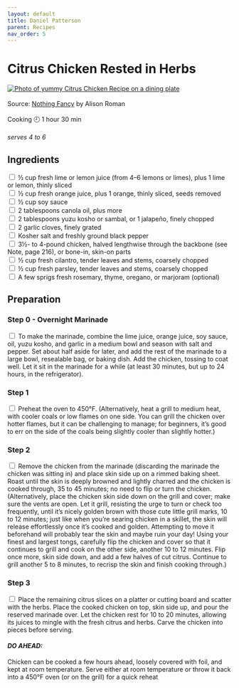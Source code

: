 ```yaml
---
layout: default
title: Daniel Patterson
parent: Recipes
nav_order: 5
---
```

# Citrus Chicken Rested in Herbs
[![Photo of yummy Citrus Chicken Recipe on a dining plate](https://static.homesandproperty.co.uk/s3fs-public/thumbnails/image/2019/11/25/10/citruschickenalisonroman-0.jpg?width=990&auto=webp&quality=75)](https://www.alisoneroman.com/nothing-fancy)
<br>
<br>
Source: [Nothing Fancy](https://www.alisoneroman.com/nothing-fancy) by Alison Roman
<br>
<br>
Cooking 🕘 1 hour 30 min
<br>
<br>
*serves 4 to 6*
<br>
## Ingredients

<input type="checkbox" enabled /> ½ cup fresh lime or lemon juice (from 4–6 lemons or limes), plus 1 lime or lemon, thinly sliced <br>
<input type="checkbox" enabled /> ½ cup fresh orange juice, plus 1 orange, thinly sliced, seeds removed <br>
<input type="checkbox" enabled /> ½ cup soy sauce <br>
<input type="checkbox" enabled /> 2 tablespoons canola oil, plus more <br>
<input type="checkbox" enabled /> 2 tablespoons yuzu kosho or sambal, or 1 jalapeño, finely chopped <br>
<input type="checkbox" enabled /> 2 garlic cloves, finely grated <br>
<input type="checkbox" enabled /> Kosher salt and freshly ground black pepper <br>
<input type="checkbox" enabled /> 3½- to 4-pound chicken, halved lengthwise through the backbone (see Note, page 216), or bone-in, skin-on parts <br>
<input type="checkbox" enabled /> ½ cup fresh cilantro, tender leaves and stems, coarsely chopped <br>
<input type="checkbox" enabled /> ½ cup fresh parsley, tender leaves and stems, coarsely chopped <br>
<input type="checkbox" enabled /> A few sprigs fresh rosemary, thyme, oregano, or marjoram (optional) <br>

## Preparation

###  Step 0 - Overnight Marinade
<input type="checkbox" enabled /> To make the marinade, combine the lime juice, orange juice, soy sauce, oil, yuzu kosho, and garlic in a medium bowl and season with salt and pepper. Set about half aside for later, and add the rest of the marinade to a large bowl, resealable bag, or baking dish. Add the chicken, tossing to coat well. Let it sit in the marinade for a while (at least 30 minutes, but up to 24 hours, in the refrigerator).

###  Step 1
<input type="checkbox" enabled /> Preheat the oven to 450°F. (Alternatively, heat a grill to medium heat, with cooler coals or low flames on one side. You can grill the chicken over hotter flames, but it can be challenging to manage; for beginners, it’s good to err on the side of the coals being slightly cooler than slightly hotter.)

### Step 2 
<input type="checkbox" enabled /> Remove the chicken from the marinade (discarding the marinade the chicken was sitting in) and place skin side up on a rimmed baking sheet. Roast until the skin is deeply browned and lightly charred and the chicken is cooked through, 35 to 45 minutes; no need to flip or turn the chicken. (Alternatively, place the chicken skin side down on the grill and cover; make sure the vents are open. Let it grill, resisting the urge to turn or check too frequently, until it’s nicely golden brown with those cute little grill marks, 10 to 12 minutes; just like when you’re searing chicken in a skillet, the skin will release effortlessly once it’s cooked and golden. Attempting to move it beforehand will probably tear the skin and maybe ruin your day! Using your finest and largest tongs, carefully flip the chicken and cover so that it continues to grill and cook on the other side, another 10 to 12 minutes. Flip once more, skin side down, and add a few halves of cut citrus. Continue to grill another 5 to 8 minutes, to recrisp the skin and finish cooking through.)

### Step 3
<input type="checkbox" enabled /> Place the remaining citrus slices on a platter or cutting board and scatter with the herbs. Place the cooked chicken on top, skin side up, and pour the reserved marinade over. Let the chicken rest for 10 to 20 minutes, allowing its juices to mingle with the fresh citrus and herbs. Carve the chicken into pieces before serving.

#### *DO AHEAD:* 
Chicken can be cooked a few hours ahead, loosely covered with foil, and kept at room temperature. Serve either at room temperature or throw it back into a 450°F oven (or on the grill) for a quick reheat
